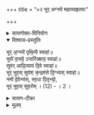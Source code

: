 +++
title = "०२ भूर् अग्नये महाव्याहृतयः"

+++
<details><summary>सायणोक्त-विनियोगः</summary>

अथ होमार्थान् महाव्याहृतिसंज्ञकान्मन्त्रानाह
</details>


<details open><summary>विश्वास-प्रस्तुतिः</summary>

भूर् अ॒ग्नये॑ पृथि॒व्यै स्वाहा॑॥    
भुवो॑ वा॒यवे॒ ऽन्तरि॑ख्षाय॒ स्वाहा॑॥    
सुव॑र् आदि॒त्याय॑ दि॒वे स्वाहा॑॥     
भूर् भुव॒स् सुव॑श् च॒न्द्रम॑से दि॒ग्भ्यस् स्वाहा॑॥    
नमो॑ दे॒वेभ्य॑स्, स्व॒धा पि॒तृभ्यो॒,  
भूर् भुव॒स् सुव॒रोम् । (12) - । 2 ।
</details>

<details><summary>सायण-टीका</summary>

भूर्भुवः सुवरोमिति त्रीणि पदान्यव्ययानि।  
तानि च व्यस्तरूपेण समस्तरूपेण च मन्त्रचतुष्टयरूपतां प्रतिपद्याग्न्यादिदेवताप्रतिपादकानि।  
तथा सत्ययमर्थः संपद्यते। भूरित्यनेन मन्त्रेण प्रतिपाद्यायाग्नये तन्मन्त्रप्रतिपाद्यायै पृथिव्यै च स्वाहा सुहुतमिदं द्रव्यमस्त्विति। एवमुत्तरेष्वपि त्रिषु मन्त्रेषु योज्यम्। अत्र द्रव्यविशेषस्यानुक्तत्वात्सर्वहोमसाधारणमाज्यमेव द्रव्यमित्यवगन्तव्यम्। फलविशेषस्यानुक्तत्वात्पापक्षयोऽत्र साधारणं फलं द्रष्टव्यम्। चतुर्भिर्मन्त्रैर्यथाशक्ति हुत्वाऽन्ते प्राङ्मुखो नमो देवेभ्य इति मन्त्रेणोपतिष्ठेत। पश्चाद्दक्षिणाभिमुखः स्वधा पितृभ्य इति मन्त्रेणोपतिष्ठेत। स्वधाशब्दः पितृप्रियं नमस्काराद्युपचारं ब्रूते। भूर्भुवः सुवरिति लोकत्रयेऽपि पापरहितो भवामि। ओमित्ययं शब्दोऽङ्गीकारवाचित्वात्तत्र तत्रोचितार्था-ङ्गीकारं प्रतिपादयति। नारायणाख्येनेश्वरेण मुनिना वा दृष्टत्वादयं प्रपाठको नारायणीयः॥
इति श्रीमत्सयणाचार्यविरचिते माधवीये वेदार्थप्रकाशे कृष्णयजुर्वेदीयतै-
त्तिरीयारण्यकभाष्ये दशमप्रपाठके नारायणीयापरनामधेययुक्तायां
याज्ञिक्यामुपनिषदि द्वितीयोऽनुवाकः॥ २॥
</details>


<details><summary>मूलम्</summary>

भूर॒ग्नये॑ पृथि॒व्यै स्वाहा॑॥    
भुवो॑ वा॒यवे॒ऽन्तरि॑ख्षाय॒ स्वाहा॑॥    
सुव॑रादि॒त्याय॑ दि॒वे स्वाहा॑॥     
भूर्भुव॒स्सुव॑श् च॒न्द्रम॑से दि॒ग्भ्यस् स्वाहा॑॥    
नमो॑ दे॒वेभ्य॑स्, स्व॒धा पि॒तृभ्यो॒,  
भूर्भुव॒स्सुव॒रोम् । (12) - । 2 ।
</details>
